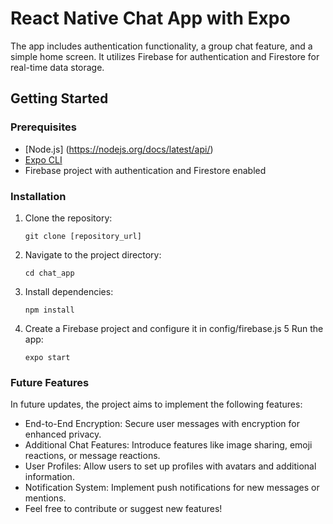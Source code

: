 # React Native Chat App with Expo
The app includes authentication functionality, a group chat feature, and a simple home screen. It utilizes Firebase for authentication and Firestore for real-time data storage.

## Getting Started
### Prerequisites
- [Node.js] (https://nodejs.org/docs/latest/api/)
- [Expo CLI](https://docs.expo.dev/)
- Firebase project with authentication and Firestore enabled
### Installation
1. Clone the repository:
    ```
    git clone [repository_url]
    ```
2. Navigate to the project directory:
    ```
    cd chat_app
    ```
4. Install dependencies:
    ```
    npm install
    ```
5. Create a Firebase project and configure it in config/firebase.js
5 Run the app:
    ```
    expo start
    ```

### Future Features
In future updates, the project aims to implement the following features:

- End-to-End Encryption: Secure user messages with encryption for enhanced privacy.
- Additional Chat Features: Introduce features like image sharing, emoji reactions, or message reactions.
- User Profiles: Allow users to set up profiles with avatars and additional information.
- Notification System: Implement push notifications for new messages or mentions.
- Feel free to contribute or suggest new features!
